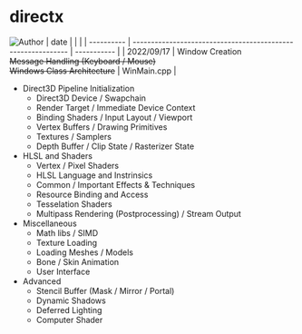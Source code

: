 # directx
![Author](https://img.shields.io/badge/Author-ZengBc-da282a)
| date       |                                                              |             |
| ---------- | ------------------------------------------------------------ | ----------- |
| 2022/09/17 | Window Creation<br />~~Message Handling (Keyboard / Mouse)~~<br />~~Windows Class Architecture~~ | WinMain.cpp |
- Direct3D Pipeline Initialization
  - Direct3D Device / Swapchain
  - Render Target / Immediate Device Context
  - Binding Shaders / Input Layout / Viewport
  - Vertex Buffers / Drawing Primitives
  - Textures / Samplers
  - Depth Buffer / Clip State / Rasterizer State
- HLSL and Shaders
  - Vertex / Pixel Shaders
  - HLSL Language and Instrinsics
  - Common / Important Effects & Techniques
  - Resource Binding and Access
  - Tesselation Shaders
  - Multipass Rendering (Postprocessing) / Stream Output
- Miscellaneous
  - Math libs / SIMD
  - Texture Loading
  - Loading Meshes / Models
  - Bone / Skin Animation
  - User Interface
- Advanced
  - Stencil Buffer (Mask / Mirror / Portal)
  - Dynamic Shadows
  - Deferred Lighting
  - Computer Shader
